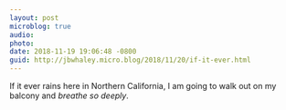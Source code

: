 ```yaml
---
layout: post
microblog: true
audio: 
photo: 
date: 2018-11-19 19:06:48 -0800
guid: http://jbwhaley.micro.blog/2018/11/20/if-it-ever.html
---
```

If it ever rains here in Northern California, I am going to walk out on my balcony and *breathe so deeply*.
